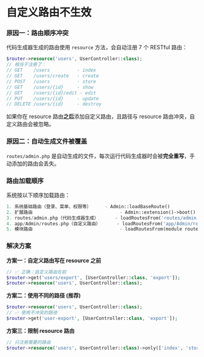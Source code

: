 # 自定义路由不生效

### 原因一：路由顺序冲突

代码生成器生成的路由使用 `resource` 方法，会自动注册 7 个 RESTful 路由：

```php
$router->resource('users', UserController::class);
// 相当于注册了：
// GET    /users          - index
// GET    /users/create   - create  
// POST   /users          - store
// GET    /users/{id}     - show
// GET    /users/{id}/edit - edit
// PUT    /users/{id}     - update
// DELETE /users/{id}     - destroy
```

如果你在 resource 路由**之后**添加自定义路由，且路径与 resource 路由冲突，自定义路由会被忽略。

### 原因二：自动生成文件被覆盖

`routes/admin.php` 是自动生成的文件，每次运行代码生成器时会被**完全重写**，手动添加的路由会丢失。

### 路由加载顺序

系统按以下顺序加载路由：

```php
1. 系统基础路由（登录、菜单、权限等）     - Admin::loadBaseRoute()
2. 扩展路由                                - Admin::extension()->boot()
3. routes/admin.php（代码生成器生成）      - loadRoutesFrom('routes/admin.php')
4. app/Admin/routes.php（自定义路由）      - loadRoutesFrom('app/Admin/routes.php')
5. 模块路由                                - loadRoutesFrom(module routes)
```

### 解决方案

**方案一：自定义路由写在 resource 之前**

```php
// ✅ 正确：自定义路由在前
$router->get('users/export', [UserController::class, 'export']);
$router->resource('users', UserController::class);
```

**方案二：使用不同的路径 (推荐)**

```php
$router->resource('users', UserController::class);
// ✅ 使用不冲突的路径
$router->get('user-export', [UserController::class, 'export']);
```

**方案三：限制 resource 路由**

```php
// 只注册需要的路由
$router->resource('users', UserController::class)->only(['index', 'store', 'update', 'destroy']);
```

